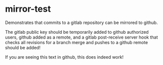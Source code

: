 # mirror-test

Demonstrates that commits to a gitlab repository can be mirrored to github.
<p>
The gitlab public key should be temporarily added to github authorized users,
github added as a remote, and a gitlab post-receive server hook that checks all 
revisions for a branch merge and pushes to a github remote should be added!
</p>
<p>
If you are seeing this text in github, this does indeed work!
</p>